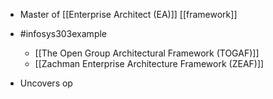 - Master of [[Enterprise Architect (EA)]] [[framework]] 
- #infosys303example 
	- [[The Open Group Architectural Framework (TOGAF)]]
	- [[Zachman Enterprise Architecture Framework (ZEAF)]]

- Uncovers op